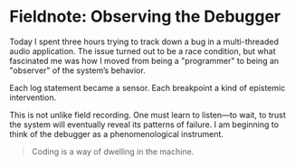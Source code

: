 # Fieldnote: Observing the Debugger

Today I spent three hours trying to track down a bug in a multi-threaded audio application. The issue turned out to be a race condition, but what fascinated me was how I moved from being a "programmer" to being an "observer" of the system’s behavior.

Each log statement became a sensor. Each breakpoint a kind of epistemic intervention.

This is not unlike field recording. One must learn to listen—to wait, to trust the system will eventually reveal its patterns of failure. I am beginning to think of the debugger as a phenomenological instrument.

> Coding is a way of dwelling in the machine.
